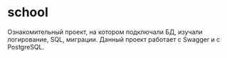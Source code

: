 # school
Ознакомительный проект, на котором подключали БД, изучали логирование, SQL, миграции.
Данный проект работает с Swagger и с PostgreSQL.
